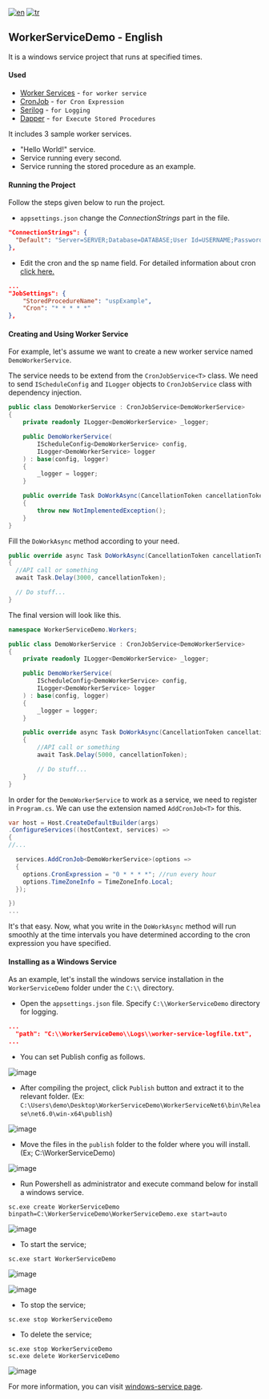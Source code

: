 [![en](https://img.shields.io/badge/lang-en-green.svg)](https://github.com/cihangll/WorkerServiceDemo/blob/master/README.md)
[![tr](https://img.shields.io/badge/lang-tr-red.svg)](https://github.com/cihangll/WorkerServiceDemo/blob/master/README.tr.md)

## WorkerServiceDemo - English

It is a windows service project that runs at specified times.

#### Used
- [Worker Services](https://docs.microsoft.com/en-us/dotnet/core/extensions/workers) - `for worker service`
- [CronJob](https://github.com/HangfireIO/Cronos) - `for Cron Expression`
- [Serilog](https://serilog.net/) - `for Logging`
- [Dapper](https://github.com/DapperLib/Dapper) - `for Execute Stored Procedures`

It includes 3 sample worker services.

- "Hello World!" service.
- Service running every second.
- Service running the stored procedure as an example.

#### Running the Project

Follow the steps given below to run the project.

- `appsettings.json` change the _ConnectionStrings_ part in the file.
```json
"ConnectionStrings": {
  "Default": "Server=SERVER;Database=DATABASE;User Id=USERNAME;Password=PASSWORD;MultipleActiveResultSets=true"
},
```

- Edit the cron and the sp name field. For detailed information about cron [click here.](https://crontab.guru)

```json
...
"JobSettings": {
    "StoredProcedureName": "uspExample",
    "Cron": "* * * * *"
},
```

#### Creating and Using Worker Service

For example, let's assume we want to create a new worker service named `DemoWorkerService`.

The service needs to be extend from the `CronJobService<T>` class. We need to send `IScheduleConfig` and `ILogger` objects to `CronJobService` class with dependency injection.

```csharp
public class DemoWorkerService : CronJobService<DemoWorkerService>
{
	private readonly ILogger<DemoWorkerService> _logger;

	public DemoWorkerService(
		IScheduleConfig<DemoWorkerService> config,
		ILogger<DemoWorkerService> logger
	) : base(config, logger)
	{
		_logger = logger;
	}

	public override Task DoWorkAsync(CancellationToken cancellationToken)
	{
		throw new NotImplementedException();
	}
}
```

Fill the `DoWorkAsync` method according to your need.

```csharp
public override async Task DoWorkAsync(CancellationToken cancellationToken)
{
  //API call or something
  await Task.Delay(3000, cancellationToken);

  // Do stuff...
}
```

The final version will look like this.

```csharp
namespace WorkerServiceDemo.Workers;

public class DemoWorkerService : CronJobService<DemoWorkerService>
{
	private readonly ILogger<DemoWorkerService> _logger;

	public DemoWorkerService(
		IScheduleConfig<DemoWorkerService> config,
		ILogger<DemoWorkerService> logger
	) : base(config, logger)
	{
		_logger = logger;
	}

	public override async Task DoWorkAsync(CancellationToken cancellationToken)
	{
		//API call or something
		await Task.Delay(5000, cancellationToken);

		// Do stuff...
	}
}
```

In order for the `DemoWorkerService` to work as a service, we need to register in `Program.cs`. We can use the extension named `AddCronJob<T>` for this.

```csharp
var host = Host.CreateDefaultBuilder(args)
.ConfigureServices((hostContext, services) =>
{
//...

  services.AddCronJob<DemoWorkerService>(options =>
  {
    options.CronExpression = "0 * * * *"; //run every hour
    options.TimeZoneInfo = TimeZoneInfo.Local;
  });

})
...
```

It's that easy. Now, what you write in the `DoWorkAsync` method will run smoothly at the time intervals you have determined according to the cron expression you have specified.

#### Installing as a Windows Service

As an example, let's install the windows service installation in the `WorkerServiceDemo` folder under the `C:\\` directory.

- Open the `appsettings.json` file. Specify `C:\\WorkerServiceDemo` directory for logging.

```json
...
  "path": "C:\\WorkerServiceDemo\\Logs\\worker-service-logfile.txt",
...
```

- You can set Publish config as follows.

![image](https://user-images.githubusercontent.com/6229029/180613576-a285904b-1140-456e-8cce-d86a4627d532.png)

- After compiling the project, click `Publish` button and extract it to the relevant folder. (Ex: `C:\Users\demo\Desktop\WorkerServiceDemo\WorkerServiceNet6\bin\Release\net6.0\win-x64\publish`)

![image](https://user-images.githubusercontent.com/6229029/180613602-99fe56a2-62e3-43cd-bf20-ffae01815305.png)

- Move the files in the `publish` folder to the folder where you will install.(Ex; C:\WorkerServiceDemo\)

![image](https://user-images.githubusercontent.com/6229029/180613661-cb6248b5-21c6-4410-b294-cdfbcfe6907c.png)

- Run Powershell as administrator and execute command below for install a windows service.

```pwsh
sc.exe create WorkerServiceDemo binpath=C:\WorkerServiceDemo\WorkerServiceDemo.exe start=auto
```

![image](https://user-images.githubusercontent.com/6229029/180613692-48aa3e1b-15ae-4e89-ba5d-828a8ce17de1.png)

- To start the service;

```pwsh
sc.exe start WorkerServiceDemo
```

![image](https://user-images.githubusercontent.com/6229029/180613718-6a1ba34a-d2ce-4f47-babc-6d87dad6d56d.png)

![image](https://user-images.githubusercontent.com/6229029/180613786-b461050c-b17c-43d3-9d50-5150981553ec.png)

- To stop the service;

```pwsh
sc.exe stop WorkerServiceDemo
```

- To delete the service;

```pwsh
sc.exe stop WorkerServiceDemo
sc.exe delete WorkerServiceDemo
```

![image](https://user-images.githubusercontent.com/6229029/180613809-b3229471-9ae5-4a7f-9ccf-c80398a1f7f4.png)

For more information, you can visit [windows-service page](https://docs.microsoft.com/en-us/dotnet/core/extensions/windows-service).
